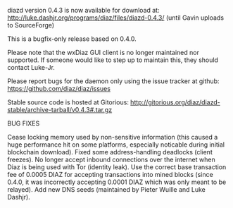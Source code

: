 diazd version 0.4.3 is now available for download at:
http://luke.dashjr.org/programs/diaz/files/diazd-0.4.3/ (until Gavin uploads to SourceForge)

This is a bugfix-only release based on 0.4.0.

Please note that the wxDiaz GUI client is no longer maintained nor supported. If someone would like to step up to maintain this, they should contact Luke-Jr.

Please report bugs for the daemon only using the issue tracker at github:
https://github.com/diaz/diaz/issues

Stable source code is hosted at Gitorious:
http://gitorious.org/diaz/diazd-stable/archive-tarball/v0.4.3#.tar.gz

BUG FIXES

Cease locking memory used by non-sensitive information (this caused a huge performance hit on some platforms, especially noticable during initial blockchain download).
Fixed some address-handling deadlocks (client freezes).
No longer accept inbound connections over the internet when Diaz is being used with Tor (identity leak).
Use the correct base transaction fee of 0.0005 DIAZ for accepting transactions into mined blocks (since 0.4.0, it was incorrectly accepting 0.0001 DIAZ which was only meant to be relayed).
Add new DNS seeds (maintained by Pieter Wuille and Luke Dashjr).

